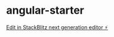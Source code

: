 # angular-starter

[Edit in StackBlitz next generation editor ⚡️](https://stackblitz.com/~/github.com/tripathi-suraj/angular-starter)